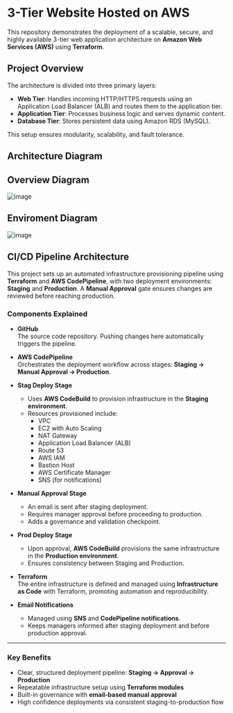 # 3-Tier Website Hosted on AWS

This repository demonstrates the deployment of a scalable, secure, and highly available 3-tier web application architecture on **Amazon Web Services (AWS)** using **Terraform**.

## Project Overview

The architecture is divided into three primary layers:

- **Web Tier**: Handles incoming HTTP/HTTPS requests using an Application Load Balancer (ALB) and routes them to the application tier.
- **Application Tier**: Processes business logic and serves dynamic content.
- **Database Tier**: Stores persistent data using Amazon RDS (MySQL).

This setup ensures modularity, scalability, and fault tolerance.

## Architecture Diagram

## Overview Diagram

![image](https://github.com/user-attachments/assets/132520d6-423b-45c4-851c-9674776abcb7)

## Enviroment Diagram

![image](https://github.com/user-attachments/assets/89b51fbe-d7d3-481b-82cb-70f7b34aa3c9)


## CI/CD Pipeline Architecture

This project sets up an automated infrastructure provisioning pipeline using **Terraform** and **AWS CodePipeline**, with two deployment environments: **Staging** and **Production**. A **Manual Approval** gate ensures changes are reviewed before reaching production.

### Components Explained

- **GitHub**  
  The source code repository. Pushing changes here automatically triggers the pipeline.

- **AWS CodePipeline**  
  Orchestrates the deployment workflow across stages: **Staging → Manual Approval → Production**.

- **Stag Deploy Stage**  
  - Uses **AWS CodeBuild** to provision infrastructure in the **Staging environment**.
  - Resources provisioned include:  
    - VPC  
    - EC2 with Auto Scaling  
    - NAT Gateway  
    - Application Load Balancer (ALB)  
    - Route 53  
    - AWS IAM  
    - Bastion Host  
    - AWS Certificate Manager  
    - SNS (for notifications)

- **Manual Approval Stage**  
  - An email is sent after staging deployment.
  - Requires manager approval before proceeding to production.
  - Adds a governance and validation checkpoint.

- **Prod Deploy Stage**  
  - Upon approval, **AWS CodeBuild** provisions the same infrastructure in the **Production environment**.
  - Ensures consistency between Staging and Production.

- **Terraform**  
  The entire infrastructure is defined and managed using **Infrastructure as Code** with Terraform, promoting automation and reproducibility.

- **Email Notifications**  
  - Managed using **SNS** and **CodePipeline notifications**.
  - Keeps managers informed after staging deployment and before production approval.

---

### Key Benefits

- Clear, structured deployment pipeline: **Staging → Approval → Production**
- Repeatable infrastructure setup using **Terraform modules**
- Built-in governance with **email-based manual approval**
- High confidence deployments via consistent staging-to-production flow


